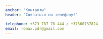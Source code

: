 ```yaml
---
anchor: "Контакты"
header: "Связаться по телефону!"

telephone: +373 787 78 444 / +37360737824
email: romax.pdr@gmail.com
---
```

